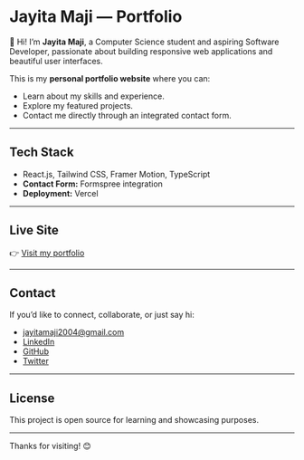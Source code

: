 # Jayita Maji — Portfolio

👋 Hi! I’m **Jayita Maji**, a Computer Science student and aspiring Software Developer, passionate about building responsive web applications and beautiful user interfaces.

This is my **personal portfolio website** where you can:
- Learn about my skills and experience.
- Explore my featured projects.
- Contact me directly through an integrated contact form.

---

## Tech Stack

- React.js, Tailwind CSS, Framer Motion, TypeScript 
- **Contact Form:** Formspree integration
- **Deployment:** Vercel

---

## Live Site

👉 [Visit my portfolio](https://jayita-portfolio.vercel.app)

---

## Contact

If you’d like to connect, collaborate, or just say hi:
-  [jayitamaji2004@gmail.com](mailto:jayitamaji2004@gmail.com)
-  [LinkedIn](https://www.linkedin.com/in/jayita-maji-56a221303)
-  [GitHub](https://github.com/Jayita2004)
-  [Twitter](https://x.com/Jayi_04)

---

##  License

This project is open source for learning and showcasing purposes.

---

Thanks for visiting! 😊
